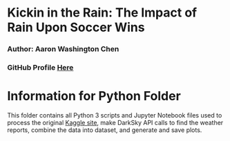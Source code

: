 
# Kickin in the Rain: The Impact of Rain Upon Soccer Wins
### Author: Aaron Washington Chen
### GitHub Profile [Here](https://github.com/AaronWChen)

# Information for Python Folder
This folder contains all Python 3 scripts and Jupyter Notebook files used to process the original [Kaggle site](https://www.kaggle.com/laudanum/footballdelphi), make DarkSky API calls to find the weather reports, combine the data into dataset, and generate and save plots.